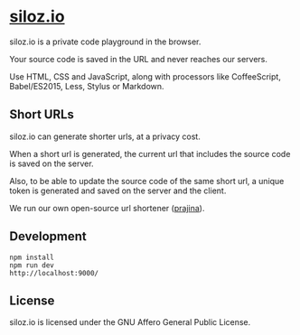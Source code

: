 # [siloz.io](http://www.siloz.io/)

siloz.io is a private code playground in the browser.

Your source code is saved in the URL and never reaches our servers.

Use HTML, CSS and JavaScript, along with processors like CoffeeScript, Babel/ES2015, Less, Stylus or Markdown.


## Short URLs

siloz.io can generate shorter urls, at a privacy cost.

When a short url is generated, the current url that includes the source code is saved on the server.

Also, to be able to update the source code of the same short url, a unique token is generated and saved on the server and the client.

We run our own open-source url shortener ([prajina](https://github.com/ghinda/prajina)).


## Development

```
npm install
npm run dev
http://localhost:9000/
```

## License

siloz.io is licensed under the GNU Affero General Public License.
